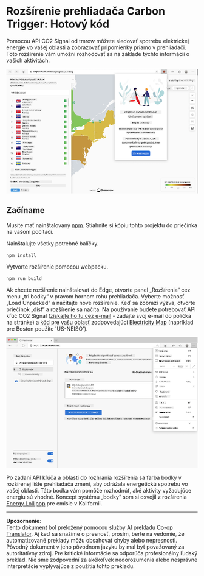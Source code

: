 <!--
CO_OP_TRANSLATOR_METADATA:
{
  "original_hash": "3f5e6821e0febccfc5d05e7c944d9e3d",
  "translation_date": "2025-08-27T22:19:33+00:00",
  "source_file": "5-browser-extension/solution/translation/README.ja.md",
  "language_code": "sk"
}
-->
# Rozšírenie prehliadača Carbon Trigger: Hotový kód

Pomocou API CO2 Signal od tmrow môžete sledovať spotrebu elektrickej energie vo vašej oblasti a zobrazovať pripomienky priamo v prehliadači. Toto rozšírenie vám umožní rozhodovať sa na základe týchto informácií o vašich aktivitách.

![screenshot rozšírenia](../../../../../translated_images/extension-screenshot.0e7f5bfa110e92e3875e1bc9405edd45a3d2e02963e48900adb91926a62a5807.sk.png)

## Začíname

Musíte mať nainštalovaný [npm](https://npmjs.com). Stiahnite si kópiu tohto projektu do priečinka na vašom počítači.

Nainštalujte všetky potrebné balíčky.

```
npm install
```

Vytvorte rozšírenie pomocou webpacku.

```
npm run build
```

Ak chcete rozšírenie nainštalovať do Edge, otvorte panel „Rozšírenia“ cez menu „tri bodky“ v pravom hornom rohu prehliadača. Vyberte možnosť „Load Unpacked“ a načítajte nové rozšírenie. Keď sa zobrazí výzva, otvorte priečinok „dist“ a rozšírenie sa načíta. Na používanie budete potrebovať API kľúč CO2 Signal ([získajte ho tu cez e-mail](https://www.co2signal.com/) - zadajte svoj e-mail do políčka na stránke) a [kód pre vašu oblasť](http://api.electricitymap.org/v3/zones) zodpovedajúci [Electricity Map](https://www.electricitymap.org/map) (napríklad pre Boston použite 'US-NEISO').

![inštalácia](../../../../../translated_images/install-on-edge.78634f02842c48283726c531998679a6f03a45556b2ee99d8ff231fe41446324.sk.png)

Po zadaní API kľúča a oblasti do rozhrania rozšírenia sa farba bodky v rozšírenej lište prehliadača zmení, aby odrážala energetickú spotrebu vo vašej oblasti. Táto bodka vám pomôže rozhodnúť, aké aktivity vyžadujúce energiu sú vhodné. Koncept systému „bodky“ som si osvojil z rozšírenia [Energy Lollipop](https://energylollipop.com/) pre emisie v Kalifornii.

---

**Upozornenie**:  
Tento dokument bol preložený pomocou služby AI prekladu [Co-op Translator](https://github.com/Azure/co-op-translator). Aj keď sa snažíme o presnosť, prosím, berte na vedomie, že automatizované preklady môžu obsahovať chyby alebo nepresnosti. Pôvodný dokument v jeho pôvodnom jazyku by mal byť považovaný za autoritatívny zdroj. Pre kritické informácie sa odporúča profesionálny ľudský preklad. Nie sme zodpovední za akékoľvek nedorozumenia alebo nesprávne interpretácie vyplývajúce z použitia tohto prekladu.